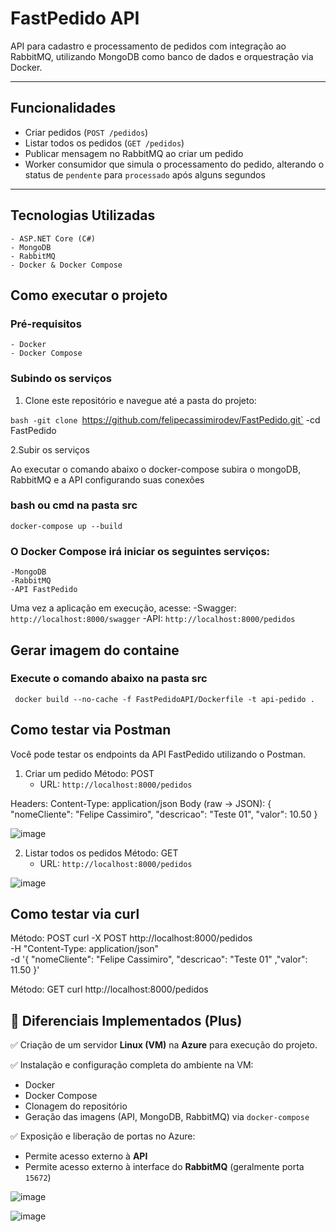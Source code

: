 #  FastPedido API

API para cadastro e processamento de pedidos com integração ao RabbitMQ, utilizando MongoDB como banco de dados e orquestração via Docker.

---

##  Funcionalidades

-  Criar pedidos (`POST /pedidos`)
-  Listar todos os pedidos (`GET /pedidos`)
-  Publicar mensagem no RabbitMQ ao criar um pedido
-  Worker consumidor que simula o processamento do pedido, alterando o status de `pendente` para `processado` após alguns segundos

---

##  Tecnologias Utilizadas
    - ASP.NET Core (C#)
    - MongoDB
    - RabbitMQ
    - Docker & Docker Compose

##  Como executar o projeto

###  Pré-requisitos

    - Docker
    - Docker Compose

###  Subindo os serviços

1. Clone este repositório e navegue até a pasta do projeto:

`bash
    -git clone `https://github.com/felipecassimirodev/FastPedido.git`
    -cd FastPedido

2.Subir os serviços

Ao executar o comando abaixo o docker-compose subira o mongoDB, RabbitMQ e a API configurando suas conexões    
### bash ou cmd na pasta src
    docker-compose up --build

### O Docker Compose irá iniciar os seguintes serviços:
    -MongoDB
    -RabbitMQ
    -API FastPedido

 Uma vez a aplicação em execução, acesse:
    -Swagger: `http://localhost:8000/swagger`
    -API: `http://localhost:8000/pedidos`

## Gerar imagem do containe
 ### Execute o comando abaixo na pasta src
     docker build --no-cache -f FastPedidoAPI/Dockerfile -t api-pedido .

## Como testar via Postman
Você pode testar os endpoints da API FastPedido utilizando o Postman.

1. Criar um pedido
Método: POST
    - URL: `http://localhost:8000/pedidos`

Headers:
Content-Type: application/json
    Body (raw → JSON):
    {
        "nomeCliente": "Felipe Cassimiro",
        "descricao": "Teste 01",
        "valor": 10.50
    }

![image](https://github.com/user-attachments/assets/22807c4c-5672-49d9-b1ca-9e0a2a4e228e)

2. Listar todos os pedidos
Método: GET
    - URL: `http://localhost:8000/pedidos`

![image](https://github.com/user-attachments/assets/eddf83b7-0faa-4dcf-9c3f-3ae52b4e26fc)


## Como testar via curl
Método: POST
curl -X POST http://localhost:8000/pedidos \
     -H "Content-Type: application/json" \
     -d '{ "nomeCliente": "Felipe Cassimiro", "descricao": "Teste 01" ,"valor": 11.50 }'

Método: GET
  curl http://localhost:8000/pedidos

## 🧠 Diferenciais Implementados (Plus)
✅ Criação de um servidor **Linux (VM)** na **Azure** para execução do projeto.

✅ Instalação e configuração completa do ambiente na VM:
- Docker
- Docker Compose
- Clonagem do repositório
- Geração das imagens (API, MongoDB, RabbitMQ) via `docker-compose`

✅ Exposição e liberação de portas no Azure:
- Permite acesso externo à **API**
- Permite acesso externo à interface do **RabbitMQ** (geralmente porta `15672`)


![image](https://github.com/user-attachments/assets/f826a277-9281-46e0-9550-7fe271c176df)

![image](https://github.com/user-attachments/assets/1aa9e70a-231a-4630-91c4-7def289e9c9a)

  

